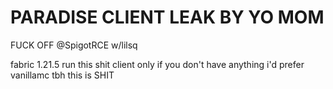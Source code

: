 # PARADISE CLIENT LEAK BY YO MOM

FUCK OFF @SpigotRCE
w/lilsq

fabric 1.21.5 
run this shit client only if you don't have anything i'd prefer vanillamc tbh
this is SHIT

